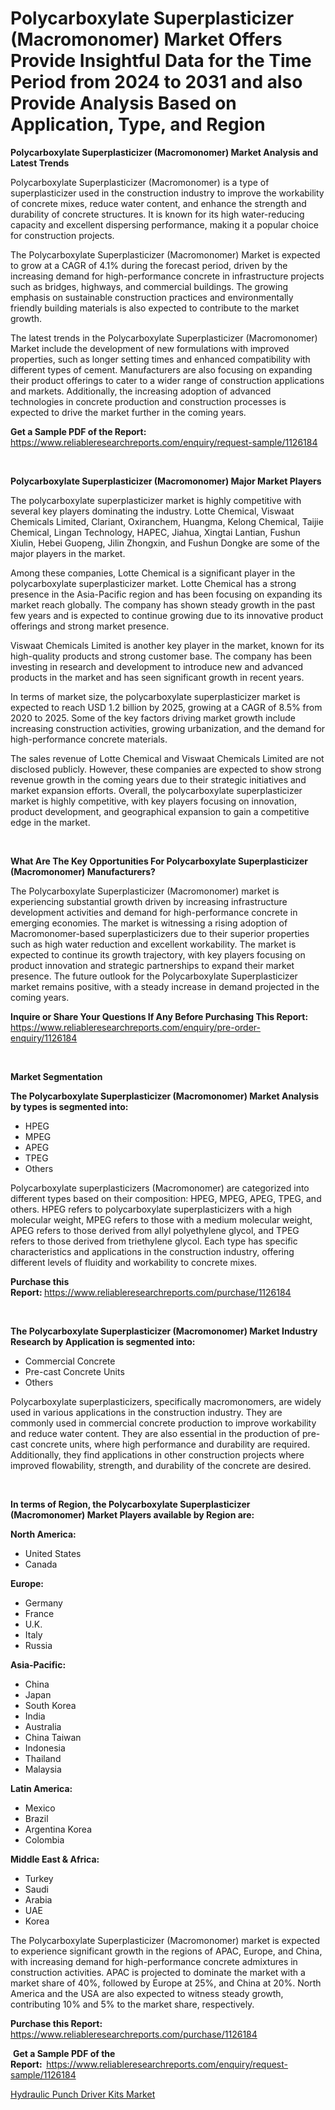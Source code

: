 <p><h1>Polycarboxylate Superplasticizer (Macromonomer) Market Offers Provide Insightful Data for the Time Period from 2024 to 2031 and also Provide Analysis Based on Application, Type, and Region</h1></p><p><strong>Polycarboxylate Superplasticizer (Macromonomer) Market Analysis and Latest Trends</strong></p>
<p><p>Polycarboxylate Superplasticizer (Macromonomer) is a type of superplasticizer used in the construction industry to improve the workability of concrete mixes, reduce water content, and enhance the strength and durability of concrete structures. It is known for its high water-reducing capacity and excellent dispersing performance, making it a popular choice for construction projects.</p><p>The Polycarboxylate Superplasticizer (Macromonomer) Market is expected to grow at a CAGR of 4.1% during the forecast period, driven by the increasing demand for high-performance concrete in infrastructure projects such as bridges, highways, and commercial buildings. The growing emphasis on sustainable construction practices and environmentally friendly building materials is also expected to contribute to the market growth.</p><p>The latest trends in the Polycarboxylate Superplasticizer (Macromonomer) Market include the development of new formulations with improved properties, such as longer setting times and enhanced compatibility with different types of cement. Manufacturers are also focusing on expanding their product offerings to cater to a wider range of construction applications and markets. Additionally, the increasing adoption of advanced technologies in concrete production and construction processes is expected to drive the market further in the coming years.</p></p>
<p><strong>Get a Sample PDF of the Report:&nbsp;</strong> <a href="https://www.reliableresearchreports.com/enquiry/request-sample/1126184">https://www.reliableresearchreports.com/enquiry/request-sample/1126184</a></p>
<p>&nbsp;</p>
<p><strong>Polycarboxylate Superplasticizer (Macromonomer) Major Market Players</strong></p>
<p><p>The polycarboxylate superplasticizer market is highly competitive with several key players dominating the industry. Lotte Chemical, Viswaat Chemicals Limited, Clariant, Oxiranchem, Huangma, Kelong Chemical, Taijie Chemical, Lingan Technology, HAPEC, Jiahua, Xingtai Lantian, Fushun Xiulin, Hebei Guopeng, Jilin Zhongxin, and Fushun Dongke are some of the major players in the market.</p><p>Among these companies, Lotte Chemical is a significant player in the polycarboxylate superplasticizer market. Lotte Chemical has a strong presence in the Asia-Pacific region and has been focusing on expanding its market reach globally. The company has shown steady growth in the past few years and is expected to continue growing due to its innovative product offerings and strong market presence.</p><p>Viswaat Chemicals Limited is another key player in the market, known for its high-quality products and strong customer base. The company has been investing in research and development to introduce new and advanced products in the market and has seen significant growth in recent years.</p><p>In terms of market size, the polycarboxylate superplasticizer market is expected to reach USD 1.2 billion by 2025, growing at a CAGR of 8.5% from 2020 to 2025. Some of the key factors driving market growth include increasing construction activities, growing urbanization, and the demand for high-performance concrete materials.</p><p>The sales revenue of Lotte Chemical and Viswaat Chemicals Limited are not disclosed publicly. However, these companies are expected to show strong revenue growth in the coming years due to their strategic initiatives and market expansion efforts. Overall, the polycarboxylate superplasticizer market is highly competitive, with key players focusing on innovation, product development, and geographical expansion to gain a competitive edge in the market.</p></p>
<p>&nbsp;</p>
<p><strong>What Are The Key Opportunities For Polycarboxylate Superplasticizer (Macromonomer) Manufacturers?</strong></p>
<p><p>The Polycarboxylate Superplasticizer (Macromonomer) market is experiencing substantial growth driven by increasing infrastructure development activities and demand for high-performance concrete in emerging economies. The market is witnessing a rising adoption of Macromonomer-based superplasticizers due to their superior properties such as high water reduction and excellent workability. The market is expected to continue its growth trajectory, with key players focusing on product innovation and strategic partnerships to expand their market presence. The future outlook for the Polycarboxylate Superplasticizer market remains positive, with a steady increase in demand projected in the coming years.</p></p>
<p><strong>Inquire or Share Your Questions If Any Before Purchasing This Report:</strong> <a href="https://www.reliableresearchreports.com/enquiry/pre-order-enquiry/1126184">https://www.reliableresearchreports.com/enquiry/pre-order-enquiry/1126184</a></p>
<p>&nbsp;</p>
<p><strong>Market Segmentation</strong></p>
<p><strong>The Polycarboxylate Superplasticizer (Macromonomer) Market Analysis by types is segmented into:</strong></p>
<p><ul><li>HPEG</li><li>MPEG</li><li>APEG</li><li>TPEG</li><li>Others</li></ul></p>
<p><p>Polycarboxylate superplasticizers (Macromonomer) are categorized into different types based on their composition: HPEG, MPEG, APEG, TPEG, and others. HPEG refers to polycarboxylate superplasticizers with a high molecular weight, MPEG refers to those with a medium molecular weight, APEG refers to those derived from allyl polyethylene glycol, and TPEG refers to those derived from triethylene glycol. Each type has specific characteristics and applications in the construction industry, offering different levels of fluidity and workability to concrete mixes.</p></p>
<p><strong>Purchase this Report:&nbsp;</strong><a href="https://www.reliableresearchreports.com/purchase/1126184">https://www.reliableresearchreports.com/purchase/1126184</a></p>
<p>&nbsp;</p>
<p><strong>The Polycarboxylate Superplasticizer (Macromonomer) Market Industry Research by Application is segmented into:</strong></p>
<p><ul><li>Commercial Concrete</li><li>Pre-cast Concrete Units</li><li>Others</li></ul></p>
<p><p>Polycarboxylate superplasticizers, specifically macromonomers, are widely used in various applications in the construction industry. They are commonly used in commercial concrete production to improve workability and reduce water content. They are also essential in the production of pre-cast concrete units, where high performance and durability are required. Additionally, they find applications in other construction projects where improved flowability, strength, and durability of the concrete are desired.</p></p>
<p>&nbsp;</p>
<p><strong>In terms of Region, the Polycarboxylate Superplasticizer (Macromonomer) Market Players available by Region are:</strong></p>
<p>
    <p> <strong> North America: </strong>
        <ul>
            <li>United States</li>
            <li>Canada</li>
        </ul>
        </p> 
    <p> <strong> Europe: </strong>
        <ul>
            <li>Germany</li>
            <li>France</li>
            <li>U.K.</li>
            <li>Italy</li>
            <li>Russia</li>
        </ul>
        </p> 
    <p> <strong> Asia-Pacific: </strong>
        <ul>
            <li>China</li>
            <li>Japan</li>
            <li>South Korea</li>
            <li>India</li>
            <li>Australia</li>
            <li>China Taiwan</li>
            <li>Indonesia</li>
            <li>Thailand</li>
            <li>Malaysia</li>
        </ul>
        </p> 
    <p> <strong> Latin America: </strong>
        <ul>
            <li>Mexico</li>
            <li>Brazil</li>
            <li>Argentina Korea</li>
            <li>Colombia</li>
        </ul>
        </p> 
    <p> <strong> Middle East & Africa: </strong>
        <ul>
            <li>Turkey</li>
            <li>Saudi</li>
            <li>Arabia</li>
            <li>UAE</li>
            <li>Korea</li>
        </ul>
    </p>
    </p>
<p><p>The Polycarboxylate Superplasticizer (Macromonomer) market is expected to experience significant growth in the regions of APAC, Europe, and China, with increasing demand for high-performance concrete admixtures in construction activities. APAC is projected to dominate the market with a market share of 40%, followed by Europe at 25%, and China at 20%. North America and the USA are also expected to witness steady growth, contributing 10% and 5% to the market share, respectively.</p></p>
<p><strong>Purchase this Report: </strong><a href="https://www.reliableresearchreports.com/purchase/1126184">https://www.reliableresearchreports.com/purchase/1126184</a></p>
<p>&nbsp;<strong>Get a Sample PDF of the Report:&nbsp;&nbsp;</strong><a href="https://www.reliableresearchreports.com/enquiry/request-sample/1126184">https://www.reliableresearchreports.com/enquiry/request-sample/1126184</a></p>
<p><strong></strong></p>
<p><p><a href="https://nifty-kite-d51.notion.site/Hydraulic-Punch-Driver-Kits-Market-Centers-on-Aspects-such-as-Market-Growth-Market-Share-Market-Op-77b798a9fd7d46439ca185808e6736ea">Hydraulic Punch Driver Kits Market</a></p></p>